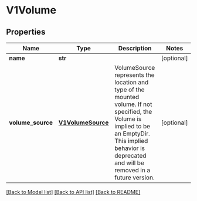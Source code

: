 # V1Volume

## Properties
Name | Type | Description | Notes
------------ | ------------- | ------------- | -------------
**name** | **str** |  | [optional] 
**volume_source** | [**V1VolumeSource**](V1VolumeSource.md) | VolumeSource represents the location and type of the mounted volume. If not specified, the Volume is implied to be an EmptyDir. This implied behavior is deprecated and will be removed in a future version. | [optional] 

[[Back to Model list]](../README.md#documentation-for-models) [[Back to API list]](../README.md#documentation-for-api-endpoints) [[Back to README]](../README.md)


